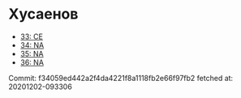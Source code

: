 # Хусаенов
- [33: CE](33.md)
- [34: NA](34.md)
- [35: NA](35.md)
- [36: NA](36.md)

Commit: f34059ed442a2f4da4221f8a1118fb2e66f97fb2
 fetched at: 20201202-093306
